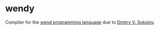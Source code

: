 # wendy #

Compiler for the [wend programming language](https://ssloy.github.io/tinycompiler) due to [Dmitry V. Sokolov](https://github.com/ssloy).

